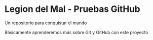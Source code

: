 # Legion del Mal  - Pruebas GitHub
Un repositorio para conquistar el mundo

Básicamente aprenderemos más sobre Git y GitHub con este proyecto
